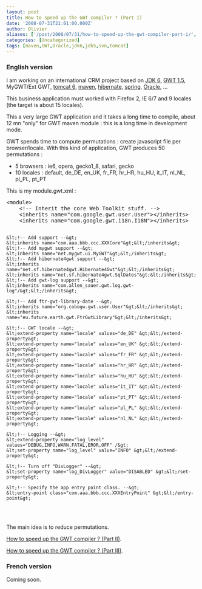```yaml
---
layout: post
title: How to speed up the GWT compiler ? (Part I)
date: '2008-07-31T21:01:00.000Z'
author: Olivier
aliases: ['/post/2008/07/31/how-to-speed-up-the-gwt-compiler-part-i/', '/post/2008/07/31/can-i-speed-up-the-gwt-compiler/', '/post/2008/07/31/Can-I-speed-up-the-GWT-compiler-Part-I', '/post/2008/07/31/can-i-speed-up-the-gwt-compiler-part-i', '/post/2008-07-31-can-i-speed-up-the-gwt-compiler.html']
categories: [Uncategorized]
tags: [maven,GWT,Oracle,jdk6,jdk5,svn,tomcat]
---
```


<h3>English version</h3> <p>I am working on an international CRM project based on <a href="http://java.sun.com/javase/6">JDK 6</a>, <a href="http://code.google.com/webtoolkit">GWT 1.5</a>, MyGWT/Ext GWT, <a href="http://tomcat.apache.org">tomcat 6</a>, <a href="http://maven.apache.org">maven</a>, <a href="http://www.hibernate.org">hibernate</a>, <a href="http://springframework.org">spring</a>, <a href="http://www.oracle.com">Oracle</a>, ...</p> <p>This business application must worked with Firefox 2, IE 6/7 and 9 locales (the target is about 15 locales).</p> <p>This a very large GWT application and it takes a long time to compile, about 12 mn &quot;only&quot; for GWT maven module : this is a long time in development mode.</p> <p>GWT spends time to compute permutations : create javascript file per browser/locale. With this kind of application, GWT produces 50 permutations :</p> <ul> <li>5 browsers : ie6, opera, gecko1_8, safari, gecko</li> <li>10 locales : default, de_DE, en_UK, fr_FR, hr_HR, hu_HU, it_IT, nl_NL, pl_PL, pt_PT</li> </ul> <p>This is my module.gwt.xml :</p>
<pre class="prettyprint lang-xml">
&lt;module&gt;
    &lt;!-- Inherit the core Web Toolkit stuff. --&gt;
    &lt;inherits name="com.google.gwt.user.User"&gt;&lt;/inherits&gt;
    &lt;inherits name="com.google.gwt.i18n.I18N"&gt;&lt;/inherits&gt;

    &lt;!-- Add support --&gt;
    &lt;inherits name="com.aaa.bbb.ccc.XXXCore"&gt;&lt;/inherits&gt;
    &lt;!-- Add mygwt support --&gt;
    &lt;inherits name="net.mygwt.ui.MyGWT"&gt;&lt;/inherits&gt;
    &lt;!-- Add hibernate4gwt support --&gt;
    &lt;inherits name="net.sf.hibernate4gwt.Hibernate4Gwt"&gt;&lt;/inherits&gt;
    &lt;inherits name="net.sf.hibernate4gwt.SqlDates"&gt;&lt;/inherits&gt;
    &lt;!-- Add gwt-log support --&gt;
    &lt;inherits name="com.allen_sauer.gwt.log.gwt-log"/&gt;&lt;/inherits&gt;

    &lt;!-- Add ftr-gwt-library-date --&gt;
    &lt;inherits name="org.cobogw.gwt.user.User"&gt;&lt;/inherits&gt;
    &lt;inherits name="eu.future.earth.gwt.FtrGwtLibrary"&gt;&lt;/inherits&gt;

    &lt;!-- GWT locale --&gt;
    &lt;extend-property name="locale" values="de_DE" &gt;&lt;/extend-property&gt;
    &lt;extend-property name="locale" values="en_UK" &gt;&lt;/extend-property&gt;
    &lt;extend-property name="locale" values="fr_FR" &gt;&lt;/extend-property&gt;
    &lt;extend-property name="locale" values="hr_HR" &gt;&lt;/extend-property&gt;
    &lt;extend-property name="locale" values="hu_HU" &gt;&lt;/extend-property&gt;
    &lt;extend-property name="locale" values="it_IT" &gt;&lt;/extend-property&gt;
    &lt;extend-property name="locale" values="pt_PT" &gt;&lt;/extend-property&gt;
    &lt;extend-property name="locale" values="pl_PL" &gt;&lt;/extend-property&gt;
    &lt;extend-property name="locale" values="nl_NL" &gt;&lt;/extend-property&gt;

    &lt;!-- Logging --&gt;
    &lt;extend-property name="log_level" values="DEBUG,INFO,WARN,FATAL,EROR,OFF" /&gt;
    &lt;set-property name="log_level" value="INFO" &gt;&lt;/extend-property&gt;

    &lt;!-- Turn off "DivLogger" --&gt;
    &lt;set-property name="log_DivLogger" value="DISABLED" &gt;&lt;/set-property&gt;

    &lt;!-- Specify the app entry point class. --&gt;
    &lt;entry-point class="com.aaa.bbb.ccc.XXXEntryPoint" &gt;&lt;/entry-point&gt;

</module>
</pre> 
<p>The main idea is to reduce permutations.</p> <p><a href="/post/2008-07-31-how-to-speed-up-the-gwt-compiler-part-ii.html">How to speed up the GWT compiler ? (Part II)</a>.</p> <p><a href="/post/2008-07-31-how-to-speed-up-the-gwt-compiler-part-iii.html">How to speed up the GWT compiler ? (Part III)</a>.</p> <h3>French version</h3> <p>Coming soon.</p>
